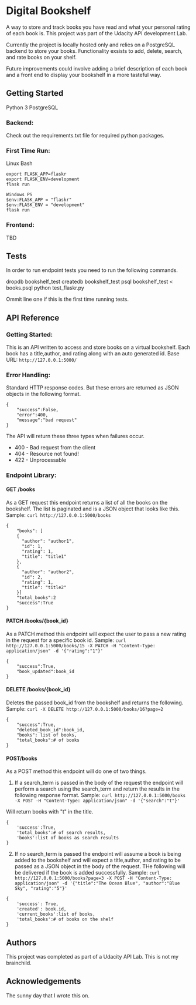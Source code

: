 # Digital Bookshelf
A way to store and track books you have read and what your personal rating of each book is. This project was part of the Udacity API development Lab.

Currently the project is locally hosted only and relies on a PostgreSQL backend to store your books. Functionality exsists to add, delete, search, and rate books on your shelf.

Future improvements could involve adding a brief description of each book and a front end to display your bookshelf in a more tasteful way.

## Getting Started
Python 3
PostgreSQL

### Backend:
Check out the requirements.txt file for required python packages.

### First Time Run:

Linux Bash
```
export FLASK_APP=flaskr
export FLASK_ENV=development
flask run
```
```
Windows PS
$env:FLASK_APP = "flaskr"
$env:FLASK_ENV = "development"
flask run
```
### Frontend:
TBD

## Tests
In order to run endpoint tests you need to run the following commands.

dropdb bookshelf_test
createdb bookshelf_test
psql bookshelf_test < books.psql
python test_flaskr.py

Ommit line one if this is the first time running tests.

## API Reference
### Getting Started:
This is an API written to access and store books on a virtual bookshelf. Each book has a title,author, and rating along with an auto generated id.
Base URL: `http://127.0.0.1:5000/`

### Error Handling:
Standard HTTP response codes. But these errors are returned as JSON objects in the following format.
```
{
    "success":False,
    "error":400,
    "message":"bad request"
}
```

The API will return these three types when failures occur.

* 400 - Bad request from the client
* 404 - Resource not found!
* 422 - Unprocessable

### Endpoint Library:

#### GET /books
As a GET request this endpoint returns a list of all the books on the bookshelf. The list is paginated and is a JSON object that looks like this.
Sample: `curl http://127.0.0.1:5000/books`
```
{
    "books": [
    {
      "author": "author1", 
      "id": 1, 
      "rating": 1, 
      "title": "title1"
    },
    {
      "author": "author2", 
      "id": 2, 
      "rating": 1, 
      "title": "title2"
    }] 
    "total_books":2
    "success":True
}
```
#### PATCH /books/{book_id}
As a PATCH method this endpoint will expect the user to pass a new rating in the request for a specific book id.
Sample: `curl http://127.0.0.1:5000/books/15 -X PATCH -H "Content-Type: application/json" -d '{"rating":"1"}'`

```
{
    "success":True,
    "book_updated":book_id
}
```
#### DELETE /books/{book_id}
Deletes the passed book_id from the bookshelf and returns the following.
Sample: `curl -X DELETE http://127.0.0.1:5000/books/16?page=2`
```
{
    "success":True,                     
    "deleted_book_id":book_id,
    "books": list of books,
    "total_books":# of books
}
```
#### POST/books
As a POST method this endpoint will do one of two things.
1. If a search_term is passed in the body of the request the endpoint will perform a search using the search_term and return the results in the following response format.
Sample: `curl http://127.0.0.1:5000/books -X POST -H "Content-Type: application/json" -d '{"search":"t"}'`

Will return books with "t" in the title.
```
{
    'success':True,
    'total_books':# of search results,
    'books':list of books as search results
}
```
2. If no search_term is passed the endpoint will assume a book is being added to the bookshelf and will expect a title,author, and rating to be passed as a JSON object in the body of the request. THe following will be delivered if the book is added successfully.
Sample: `curl http://127.0.0.1:5000/books?page=3 -X POST -H "Content-Type: application/json" -d '{"title":"The Ocean Blue", "author":"Blue Sky", "rating":"5"}'`
```
{
    'success': True,
    'created': book.id,
    'current_books':list of books,
    'total_books':# of books on the shelf
}
```

## Authors
This project was completed as part of a Udacity API Lab. This is not my brainchild.

## Acknowledgements
The sunny day that I wrote this on.



